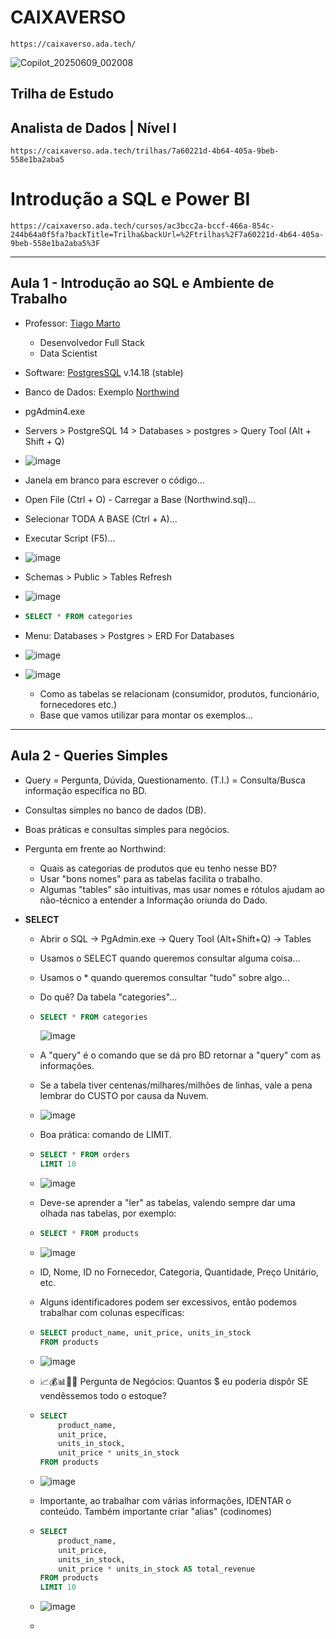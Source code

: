 # CAIXAVERSO
`https://caixaverso.ada.tech/`

![Copilot_20250609_002008](https://github.com/user-attachments/assets/b9854d88-8df6-4c5c-bbfd-72d978a06dd5)


## Trilha de Estudo
## Analista de Dados | Nível I
`https://caixaverso.ada.tech/trilhas/7a60221d-4b64-405a-9beb-558e1ba2aba5`


# Introdução a SQL e Power BI 
`https://caixaverso.ada.tech/cursos/ac3bcc2a-bccf-466a-854c-244b64a0f5fa?backTitle=Trilha&backUrl=%2Ftrilhas%2F7a60221d-4b64-405a-9beb-558e1ba2aba5%3F`

___

## Aula 1 - Introdução ao SQL e Ambiente de Trabalho

- Professor: [Tiago Marto](https://www.linkedin.com/in/tiagomarto/)
  - Desenvolvedor Full Stack
  - Data Scientist
- Software: [PostgresSQL](https://www.enterprisedb.com/postgresql-tutorial-resources-training-1?uuid=140fdf8e-34e6-4b1b-ac32-532e5ac826c4&campaignId=Product_Trial_PostgreSQL_14) v.14.18 (stable)
- Banco de Dados: Exemplo [Northwind](https://operational-production.s3.sa-east-1.amazonaws.com/Materiais+extras+-+cursos+digitais/Introdu%C3%A7%C3%A3o+a+SQL+e+Power+BI/northwind+(1).sql)

- pgAdmin4.exe
- Servers > PostgreSQL 14 > Databases > postgres > Query Tool (Alt + Shift + Q)
- ![image](https://github.com/user-attachments/assets/3377c4da-3f1c-46d0-bb1a-f4240f4b7143)
- Janela em branco para escrever o código...
- Open File (Ctrl + O) - Carregar a Base (Northwind.sql)...
- Selecionar TODA A BASE (Ctrl + A)...
- Executar Script (F5)...
- ![image](https://github.com/user-attachments/assets/198c3dc2-e856-4b12-8760-2b8ac17543c9)
- Schemas > Public > Tables Refresh
- ![image](https://github.com/user-attachments/assets/788d0326-2706-44e2-a958-06a2c3db4656)
- ```sql
  SELECT * FROM categories
  ```
- Menu: Databases > Postgres > ERD For Databases
- ![image](https://github.com/user-attachments/assets/35dd6021-8530-4c5d-a3f6-423af87145f8)
- ![image](https://github.com/user-attachments/assets/39072ecf-9f67-4137-b39f-107684bcae26)
  - Como as tabelas se relacionam (consumidor, produtos, funcionário, fornecedores etc.)
  - Base que vamos utilizar para montar os exemplos...





___

## Aula 2 - Queries Simples

- Query = Pergunta, Dúvida, Questionamento. (T.I.) = Consulta/Busca informação específica no BD.
- Consultas simples no banco de dados (DB).
- Boas práticas e consultas simples para negócios.
- Pergunta em frente ao Northwind:
  - Quais as categorias de produtos que eu tenho nesse BD?
  - Usar "bons nomes" para as tabelas facilita o trabalho.
  - Algumas "tables" são intuitivas, mas usar nomes e rótulos ajudam ao não-técnico a entender a Informação oriunda do Dado.

- **SELECT**
  - Abrir o SQL -> PgAdmin.exe -> Query Tool (Alt+Shift+Q) -> Tables
  - Usamos o SELECT quando queremos consultar alguma coisa...
  - Usamos o * quando queremos consultar "tudo" sobre algo...
  - Do quê? Da tabela "categories"...
  - ```sql
    SELECT * FROM categories
    ```
    ![image](https://github.com/user-attachments/assets/5b87aca1-40cd-4822-ac05-98cb3ed232fb)

  - A "query" é o comando que se dá pro BD retornar a "query" com as informações.
  - Se a tabela tiver centenas/milhares/milhões de linhas, vale a pena lembrar do CUSTO por causa da Nuvem.
  - ![image](https://github.com/user-attachments/assets/081eb2c7-e630-4d57-843c-c9cbd2b0958d)
  - Boa prática: comando de LIMIT.
  - ```sql
    SELECT * FROM orders
    LIMIT 10
    ```
  - ![image](https://github.com/user-attachments/assets/07cf8fec-ffea-4dba-85b2-525a4b72ddb6)
    
  - Deve-se aprender a "ler" as tabelas, valendo sempre dar uma olhada nas tabelas, por exemplo:
  - ```sql
    SELECT * FROM products
    ```
  - ![image](https://github.com/user-attachments/assets/605c4862-250d-4f17-8bb9-e0d056ddbb01)
  - ID, Nome, ID no Fornecedor, Categoria, Quantidade, Preço Unitário, etc.
  - Alguns identificadores podem ser excessivos, então podemos trabalhar com colunas específicas:
 
  - ```sql
    SELECT product_name, unit_price, units_in_stock
    FROM products
    ```
  - ![image](https://github.com/user-attachments/assets/c55b7880-2667-470f-a5ba-49a2bd998b87)

  - 📈💰📊💼🌐 Pergunta de Negócios: Quantos $ eu poderia dispôr SE vendêssemos todo o estoque?
  - ```sql
    SELECT 
    	product_name, 
	    unit_price, 
	    units_in_stock,
	    unit_price * units_in_stock
    FROM products
    ```
  - ![image](https://github.com/user-attachments/assets/505b33be-f7c9-43bf-bc43-9d1262417980)

  - Importante, ao trabalhar com várias informações, IDENTAR o conteúdo. Também importante criar "alias" (codinomes)
  - ```sql
    SELECT 
    	product_name, 
	    unit_price, 
	    units_in_stock,
	    unit_price * units_in_stock AS total_revenue
    FROM products
    LIMIT 10
    ```
  - ![image](https://github.com/user-attachments/assets/ec2bac39-595a-4623-b2e0-e2e114ea206b)
 
  - 
  



